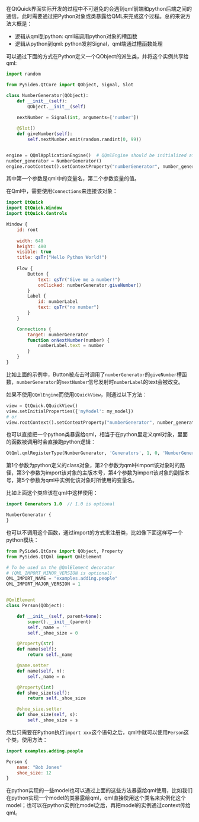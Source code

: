 在QtQuick界面实际开发的过程中不可避免的会遇到qml前端和python后端之间的通信，此时需要通过把Python对象或类暴露给QML来完成这个过程。总的来说方法大概是：

- 逻辑从qml到python: qml端调用python对象的槽函数
- 逻辑从python到qml: python发射Signal，qml端通过槽函数处理

可以通过下面的方式在Python定义一个QObject的派生类，并将这个实例共享给qml:

```python
import random

from PySide6.QtCore import QObject, Signal, Slot

class NumberGenerator(QObject):
    def __init__(self):
        QObject.__init__(self)
    
    nextNumber = Signal(int, arguments=['number'])

    @Slot()
    def giveNumber(self):
        self.nextNumber.emit(random.randint(0, 99))


engine = QQmlApplicationEngine()  # QQmlEngine should be initialized after QGuiApplication
number_generator = NumberGenerator()
engine.rootContext().setContextProperty("numberGenerator", number_generator)
```

其中第一个参数是qml中的变量名，第二个参数变量的值。

在Qml中，需要使用`Connections`来连接该对象：

```qml
import QtQuick
import QtQuick.Window
import QtQuick.Controls

Window {
    id: root
    
    width: 640
    height: 480
    visible: true
    title: qsTr("Hello Python World!")
    
    Flow {
        Button {
            text: qsTr("Give me a number!")
            onClicked: numberGenerator.giveNumber()
        }
        Label {
            id: numberLabel
            text: qsTr("no number")
        }
    }

    Connections {
        target: numberGenerator
        function onNextNumber(number) {
            numberLabel.text = number
        }
    }
}
```

比如上面的示例中，Button被点击时调用了`numberGenerator`的`giveNumber`槽函数，`numberGenerator`的`nextNumber`信号发射时`numberLabel`的text会被改变。

如果不使用`QQmlEngine`而使用`QQuickView`，则通过以下方法：

```python
view = QtQuick.QQuickView()
view.setInitialProperties({'myModel': my_model})
# or
view.rootContext().setContextProperty("numberGenerator", number_generator)
```

也可以直接把一个python类暴露给qml，相当于在python里定义qml对象，里面的函数被调用时会直接跑python逻辑：

```python
QtQml.qmlRegisterType(NumberGenerator, 'Generators', 1, 0, 'NumberGenerator')
```

第1个参数为python定义的class对象，第2个参数为qml中import该对象时的路径，第3个参数为import该对象的主版本号，第4个参数为import该对象的副版本号，第5个参数为qml中实例化该对象时所使用的变量名。

比如上面这个类应该在qml中这样使用：

```qml
import Generators 1.0  // 1.0 is optional

NumberGenerator {
}
```

也可以不调用这个函数，通过import的方式来注册类，比如像下面这样写一个python模块：

```python
from PySide6.QtCore import QObject, Property
from PySide6.QtQml import QmlElement

# To be used on the @QmlElement decorator
# (QML_IMPORT_MINOR_VERSION is optional)
QML_IMPORT_NAME = "examples.adding.people"
QML_IMPORT_MAJOR_VERSION = 1


@QmlElement
class Person(QObject):

    def __init__(self, parent=None):
        super().__init__(parent)
        self._name = ''
        self._shoe_size = 0

    @Property(str)
    def name(self):
        return self._name

    @name.setter
    def name(self, n):
        self._name = n

    @Property(int)
    def shoe_size(self):
        return self._shoe_size

    @shoe_size.setter
    def shoe_size(self, s):
        self._shoe_size = s

```

然后只需要在Python执行`import xxx`这个语句之后，qml中就可以使用`Person`这个类，使用方法：

```qml
import examples.adding.people

Person {
    name: "Bob Jones"
    shoe_size: 12
}

```

在python实现的一些model也可以通过上面的这些方法暴露给qml使用，比如我们在python实现一个model的类暴露给qml，qml直接使用这个类名来实例化这个model；也可以在python实例化model之后，再把model的实例通过context传给qml。
